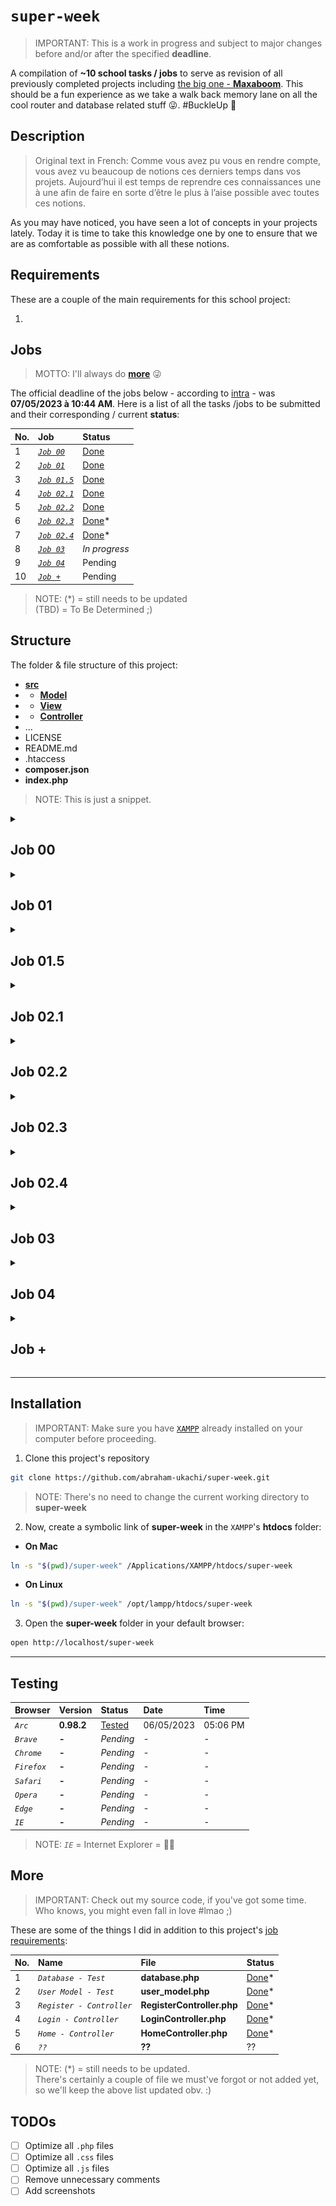 # `super-week`
> IMPORTANT: This is a work in progress and subject to major changes before and/or after the specified **deadline**.

A compilation of **~10 school tasks / jobs** to serve as revision of all previously completed projects including [the big one - **Maxaboom**](https://github.com/abraham-ukachi/boutique-en-ligne). This should be a fun experience as we take a walk back memory lane on all the cool router and database related stuff 😜. #BuckleUp 🚀


## Description
> Original text in French: Comme vous avez pu vous en rendre compte, vous avez vu beaucoup de notions ces derniers temps dans vos projets. Aujourd’hui il est temps de reprendre ces connaissances une à une afin de faire en sorte d’être le plus à l’aise possible avec
toutes ces notions.

As you may have noticed, you have seen a lot of concepts in your projects lately. Today it is time to take this knowledge one by one to ensure that we are as comfortable as possible with
all these notions.


## Requirements

These are a couple of the main requirements for this school project:

1. 


## Jobs
> MOTTO: I'll always do [**more**](#More) 😜

The official deadline of the jobs below - according to [intra](https://intra.laplateforme.io) - was **07/05/2023 à 10:44 AM**. Here is a list of all the tasks /jobs to be submitted and their corresponding / current **status**:

| No. | Job | Status |
|:----|:----|:-------|
| 1 | [*`Job 00`*](#Job-00) | [Done](./README.md) |
| 2 | [*`Job 01`*](#Job-01) | [Done](./index.php) |
| 3 | [*`Job 01.5`*](#Job-015) | [Done](./database.sql) |
| 4 | [*`Job 02.1`*](#Job-021) | [Done](./composer.json) |
| 5 | [*`Job 02.2`*](#Job-022) | [Done](./src/Controller/UserController.php) |
| 6 | [*`Job 02.3`*](#Job-023) | [Done](./src/Controller/AuthController.php)\* |
| 7 | [*`Job 02.4`*](#Job-024) | [Done](./src/Controller/AuthController.php)\* |
| 8 | [*`Job 03`*](#Job-03) | *_In progress_* |
| 9 | [*`Job 04`*](#Job-04) | Pending |
| 10 | [*`Job +`*](#Job-) | Pending |


> NOTE: (\*) = still needs to be updated \
>       (TBD) = To Be Determined ;)


## Structure

The folder & file structure of this project:

- [**src**](./src/)
- - [**Model**](./src/Model/)
- - [**View**](./src/View/)
- - [**Controller**](./src/Controller/)
- ...
- LICENSE
- README.md
- .htaccess
- **composer.json**
- **index.php**

> NOTE: This is just a snippet.



<details id=1>
<summary><h2>Job 00</h2></summary>

### Description of Job 00

First, as you are seasoned developers, you will initialize a new git project to track your project's change history.


### Requirements for Job 00

1. Add a ReadME to your project to explain to the world how your project is an exciting project where you will show off your full dev skills.

2. Make a commit taking into account your latest changes and push your project to [https://www.github.io/prenom-nom/super-week](https://www.github.io/abraham-ukachi/super-week).


### Tasks for Job 00

These are the following tasks of **Job 00** w/ their names and current status:

| No. | Name | Status |
|:----|:-----|:-------|
| 1 | *`README.md`* | [Done](./README.md)\* 
| 2 | *`Commit`* | [Done](#)


> NOTE: (\*) = still needs to be updated


### Random Screenshots for Job 00

| No. | GUI | CLI |
|:----|:----|:--------|
| 1 | N/A | ![Job 00 - ReadME of super-week](./.github/screenshots/job00_01.png) |

</details>



<details id=2>
<summary><h2>Job 01</h2></summary>

### Description of Job 01

Now that you've uploaded your changes, create a new **`feature/router`** branch and switch to it.
As you can imagine, you will install a router on your project to have clean URLs and start a project with a good base. Followed the documentation well, **taking the time to read** all the steps. As soon as the router is installed in your project, **make a commit**.

You can then import your router into an index.php ﬁle in the root of your project. Don't forget to use **composer's autoloader to retrieve the altorouter class**. 

Once that's in place, **make a commit**. Once your router is set up, do a few tests to make sure your router is working. When all your tests work, **commit again to save your progress**. Push your work to github and **pull request** from origin feature/router to main or master depending on your base branch name.

### Requirements for Job 01

Tests for router verification:

- **`/`**: displays a page in which there's a first-level title that says *"Welcome to the homepage"*.
- **`/users`**: displays a page with a top-level title that says *"Welcome to the Users list"*.
- **`/users/1`**: display a page with a first level title that says *"Welcome to the page of user 1"* where the __number__ changes depending on what is present in the URI.

### Tasks for Job 01

These are the following tasks of **Job 01** w/ their names and current status:

| No. | Name | Status |
|:----|:-----|:-------|
| 1 | *`feature/route - Branch`* | [Done](#Job-01)
| 2 | *`Composer & AutoLoader`* | [Done](./composer.json)
| 3 | *`AltoRouter - Installation`* | [Done](./composer.json)
| 4 | *`AltoRouter - Tests`* | [Done](./index.php)
| 5 | *`Commit & PR from 'feature/router' to 'main'`* | [Done](https://github.com/abraham-ukachi/super-week/pull/1)

> NOTE: (\*) = still needs to be updated

### Random Screenshots & Giphy Captures for Job 01

| No. | GUI | CLI |
|:----|:----|:--------|
| 1 | N/A | ![Job 01 - Composer - Giphy Capture](./.github/gifs/job01_composer.gif) |
| 2 | ![Job 01 GUI - Specific User Route](./.github/screenshots/job01_gui.png) | ![Job 01 CLI - Specific User Route](./.github/screenshots/job01_cli.png) 


</details>


<details id=3>
<summary><h2>Job 01.5</h2></summary>

### Description of Job 01.5

Now that we have a router, we can start setting up our database to prepare the rest:

● A **user** table:
    ○ *`id`*, int
    ○ *`email`*, varchar(255)
    ○ *`first_name`*, varchar (255)
    ○ *`last_name`*, varchar(255)
● A **book** table:
    ○ *`id`*, int
    ○ *`title`*, varchar(255)
    ○ *`content`*, text
    ○ *`id_user`*, int



### Requirements for Job 01.5

1. Once the database is created, you can start populating your database with fake data in phpmyadmin so you can play around with it a bit.


### Tasks for Job 01.5

These are the following tasks of **Job 01.5** w/ their names and current status:

| No. | Name | Status |
|:----|:-----|:-------|
| 1 | *`database.sql`* | [Done](./database.sql)
| 2 | *`Database.php`* | [Done](./src/Model/Helper/Database.php)\*

> NOTE: (\*) = still needs to be updated



### Random Screenshots for Job 01.5

| No. | GUI | CLI |
|:----|:----|:----|
| 1 | ![Job 01.5 - Database - Screenshot](./.github/screenshots/job01.5_db_gui.png) | ![Job 01.5 - Database - Giphy Capture](./.github/gifs/job01.5_db.gif) |


</details>



<details id=4>
<summary><h2>Job 02.1</h2></summary>

### Description of Job 02.1

Switch to your main or master branch and pull in your latest changes. Create a new **feature/project-design** branch and switch to it.

We have a database, we have a router, we are ready to develop our application. For this we will start to structure our folders with a **`src/`** folder at the root of our project. In this folder we will add 3 sub-folders: **`Model/`**, **`Controller/`**, **`View/`**.

The Model folder will contain all the classes that will make queries to the database. All classes in this folder will have the *“App\Model”* namespace.

The Controller folder will contain all the classes that will do the various checks and manipulations on the data sent to or retrieved from Models. All classes in this folder will have the namespace *“App\Controller”*.
The View folder will contain all the template files that display information to the user. There will be no classes a priori in this folder.

Remember to update your composer.json ﬁle to add the “App” namespace to your autoloader.
Make a commit and push your branch to the repo, make a pull request as before, and pull all changes to your main or master branch.

### Requirements for Job 02.1

1. Create & switch to a *`feature/project-design`* branch 
2. Create `Model/`, `Controller/` and `View/` folders in `src/`
3. Add corresponding MVC namespaces to **composer.json** and update it using `dumpautoload`
4. Create a pull request & checkout to *`main`* branch


### Tasks for Job 02.1

These are the following tasks of **Job 02.1** w/ their names and current status:

| No. | Name | Status |
|:----|:-----|:-------|
| 1 | *`feature/project-design - Branch`* | [Done](https://github.com/abraham-ukachi/super-week/tree/feature/project-design) |
| 2 | **`Model/`**, **`View/`**, **`Controller/`** in **`src/`** | [Done](./src) |
| 3 | *`Update namespaces in composer.json`* | [Done](./composer.json) | 

> NOTE: (\*) = still needs to be updated



### Random Screenshots for Job 02.1

| No. | GUI | CLI |
|:----|:----|:----|
| 1 | N/A | ![Job 02.1 - Tree - Screenshot](./.github/screenshots/job02.1_tree.png) |
| 2 | N/A | ![Job 02.1 - Composer - Screenshot](./.github/screenshots/job02.1_composer.png) |

> NOTE: (**N/A**) = not available ;)

</details>


<details id=5>
<summary><h2>Job 02.2</h2></summary>

### Description of Job 02.2

Switch to your main or master branch and pull in your latest changes. Create a new **feature/ﬁrst-route** branch and switch to it. Once this is done, we will create a route to retrieve all the users of our application.


### Requirements for Job 02.2

1. Map a new route **`/users`**
2. Instantiate a new *UserController*
3. Create and call the `list()` method of your *UserController*
4. In this method, instantiate a new *UserModel*
5. Launch a `findAll()` method which retrieves all the users present in the database and returns them in the form of an associative array to the controller
6. With your Controller, return your table by encoding it in JSON format
7. And in your index echo your return
8. Make a final commit and push your branch to the repo, make a pull request as before, and pull all changes to your main or master branch.

> NOTE: For each of the steps described above, make commits

### Tasks for Job 02.2

These are the following tasks of **Job 02.2** w/ their names and current status:

| No. | Name | Status |
|:----|:-----|:-------|
| 1 | *`feature/first-route - Branch`* | [Done](https://github.com/abraham-ukachi/super-week/tree/feature/first-route) |
| 2 | *`UserController.php`* | [Done](./src/Controller/UserController.php)\* |
| 3 | *`UserModel.php`* | [Done](./src/Model/UserModel.php)\* |
| 4 | *`index.php`* | [Done](./index.php) |
| 5 | *`Final Commit & PR of 'feature/first-route' to 'main'`* | [Done](https://github.com/abraham-ukachi/super-week/pull/4) |

> NOTE: (\*) = still needs to be updated



### Random Screenshots for Job 02.2

| No. | GUI | CLI |
|:----|:----|:----|
| 1 | ![Job 02.2 - GUI - Screenshot](./.github/screenshots/job02.2_gui.png) | ![Job 02.2 - CLI - Screenshot](./.github/screenshots/job02.2_cli.png) |
| 2 | N/A | N/A |


> NOTE: (**N/A**) = not available ;)

</details>



<details id=6>
<summary><h2>Job 02.3</h2></summary>

### Description of Job 02.3

Switch to your main or master branch and pull in your latest changes. Create a new **feature/register** branch and switch to it.

Why not register our users with a form?

### Requirements for Job 02.3

1. Route **`/register`** with the verb *‘GET’* to display a registration form. The ﬁle containing the HTML for this form must be in a **`src/View/register.php`** ﬁle.
2. Then do another route **`/register`** with the verb *'POST’* to process the form with a `register()` method in the **AuthController**. This method will need to instantiate a **UserModel** in order to check if the user does not already exist and also to insert the registered user into the database.
3. Make a final commit and push your branch to the repo, make a pull request as before, and pull all changes to your main or master branch.

> NOTE: At each validated step, make a commit.


### Tasks for Job 02.3
> ⬆️ UPDATE: A `feature/database` branch was created to add a **\`password\`** table to **`users`** table and generate fake data using `FakerPHP`.

These are the following tasks of **Job 02.3** w/ their names and current status:

| No. | Name | Status |
|:----|:-----|:-------|
| 1 | *`feature/register - Branch`* | [Done](https://github.com/abraham-ukachi/super-week/tree/feature/register) |
| 2 | *`Register - (GET) Route`* | [Done](./index.php) |
| 3 | *`Register - View`* | [Done](./src/View/register.php)\* |
| 4 | *`AuthController`* | [Done](./src/Controller/AuthController.php)\* |
| 5 | *`Register - (POST) Route`* | [Done](./index.php) |
| 6 | *`Final Commit & PR of 'feature/register' to 'main'`* | [Done](https://github.com/abraham-ukachi/super-week/pull/7) |

> NOTE: (\*) = still needs to be updated



### Random Screenshots & Giphy Captures for Job 02.3

| No. | GUI | CLI |
|:----|:----|:--------|
| 1 | N/A | ![Faker - CLI - Screenshot](./.github/screenshots/job02.3_faker_cli.png) |
| 2 | N/A | ![Faker - Books - CLI - Screenshot](./.github/screenshots/job02.3_faker_books_cli.png) |
| 3 | N/A | ![FINDBYEMAIL - User Model Test - CLI - Giphy Capture](./.github/gifs/job02.3_test_findByEmail.gif) |
| 4 | ![Register - Success - GUI - Screenshot](./.github/screenshots/job02.3_register_success_gui.png) | ![Register - CLI - Screenshot](./.github/screenshots/job02.3_register_cli.png) |
| 5 | N/A | N/A |


</details>




<details id=7>
<summary><h2>Job 02.4</h2></summary>

### Description of Job 02.4  

Switch to your main or master branch and pull in your latest changes. Create a new **feature/login** branch and switch to it.

Use the same principle for the connection with two **`/login`** routes, one with the verb *‘GET’* and one with the verb *‘POST’*.

Make a final commit and push your branch to the repo, make a pull request as before, and pull all changes to your main or master branch.

### Requirements for Job 02.4  

> NOTE: For each step, make commits.


### Tasks for Job 02.4  

These are the following tasks of **Job 02.4** w/ their names and current status:

| No. | Name | Status |
|:----|:-----|:-------|
| 1 | *`feature/login - Branch`* | [Done](https://github.com/abraham-ukachi/super-week/tree/feature/login) |
| 2 | *`Login - (GET) Route`* | [Done](./index.php) |
| 3 | *`Login - View`* | [Done](./src/View/login.php) |
| 4 | *`AuthController`* | [Done](./src/Controller/AuthController.php)\* |
| 5 | *`Login - (POST) Route`* | [Done](./index.php) |
| 6 | *`Final Commit & PR of 'feature/login' to 'main'`* | [Done](https://github.com/abraham-ukachi/super-week/pull/9) |


> NOTE: (\*) = still needs to be updated



### Random Screenshots for Job 02.4  

| No. | GUI | CLI |
|:----|:----|:----|
| 1 | ![Login - GUI - Screenshot](./.github/screenshots/job02.4_login_gui.png) | ![Login - CLI - Screenshot](./.github/screenshots/job02.4_login_cli.png) |
| 2 | ![Login - Success - GUI - Screenshot](./.github/screenshots/job02.4_login_success_gui.png) | ![Login - CLI - Screenshot](./.github/gifs/job02.4_login_cli.gif) |
| 3 | N/A | N/A |


</details>



<details id=8>
<summary><h2>Job 03</h2></summary>

### Description of Job 03  

For this part, we leave it up to you to branch as you go, as well as regular commits.

### Requirements for Job 03  

Now that your users can connect, you will be able to create the following set of routes:

- GET **`/users/[i:id]`**: Retrieves user information with the id specified in parameter and displays it in JSON format
- GET **`/books/write`**: Displays the add book form
- POST **`/books/write`**: Adds a new book to the database with the currently connected user as author
- GET **`/books`**: Retrieves information from all books and displays them in JSON format
- GET **`/books/[i:id]`**: Retrieves information from the book with the id specified as a parameter and displays it in JSON format
- GET **`/logout`**: Logs out the user

> NOTE: Remember to make pull requests regularly and maintain good work hygiene in your project.

### Tasks for Job 03  

These are the following tasks of **Job 03** w/ their names and current status:

| No. | Name | Status |
|:----|:-----|:-------|
| 1 | *`GET - User - Route`* | Pending
| 2 | *`GET - Write Book - Route`* | Pending
| 3 | *`POST - Write Book - Route`* | Pending
| 4 | *`GET - Books - Route`* | Pending
| 5 | *`GET - Book - Route`* | Pending
| 6 | *`GET - Logout - Route`* | *_In progress_*

> NOTE: (\*) = still needs to be updated



### Random Screenshots for Job 03  

| No. | GUI | CLI |
|:----|:----|:----|
| 1 | - | - |


</details>



<details id=9>
<summary><h2>Job 04</h2></summary>

### Description of Job 04  

We have a lot of routes that are returning JSON to us, it could be good to make sure to display things on our page, right?

Map a new route **`/`** with the verb ‘GET’. If this route already exists in your code, we'll override how it works.

### Requirements for Job 04  

Make this route display an html page with a structure in which you will have:

- a button to retrieve all the users returned by the **`/users`** route and display them on your page.
- a button to retrieve all the books returned by the **`/books`** route and display them on your page.
- An input and a button to retrieve a particular user with the route **`/users/[i:id]`** and display their information on your page.
- An input and a button to retrieve a particular book with the route **`/books/[i:id]`** and display its information on your page.

> NOTE: Apart from the basic structure of your page, all displays on your page must be done with the creation of HTML elements via JavaScript. So you have to use fetch and asynchronous functions to do these different functionalities.

### Tasks for Job 04  

These are the following tasks of **Job 04** w/ their names and current status:

| No. | Name | Status |
|:----|:-----|:-------|
| 1 | *``* | Pending
| 2 | *``* | Pending

> NOTE: (\*) = still needs to be updated


### Random Screenshots for Job 04  

| No. | GUI | CLI |
|:----|:----|:----|
| 1 | - | - |


</details>



<details id=10>
<summary><h2>Job +</h2></summary>

### Description of Job +  

You may have noticed that your project has a lot of repetitions in some places. Maybe you could factor your code to avoid this?

Use inheritance and abstract classes to factorize your code and make it more concise.

If you wish, you can also use interfaces to make sure you have a little more structure in your classes.

As for javascript, did you use modern javascript with the use of arrow functions, async and await keywords?

### Requirements for Job +  

-

### Tasks for Job +  

These are the following tasks of **Job +** w/ their names and current status:

| No. | Name | Status |
|:----|:-----|:-------|
| 1 | *``* | Pending
| 2 | *``* | Pending

> NOTE: (\*) = still needs to be updated


### Random Screenshots for Job +  

| No. | GUI | CLI |
|:----|:----|:----|
| 1 | - | - |


</details>



---


## Installation
> IMPORTANT: Make sure you have [`XAMPP`](https://www.apachefriends.org/) already installed on your computer before proceeding.

1. Clone this project's repository
```sh
git clone https://github.com/abraham-ukachi/super-week.git
```

> NOTE: There's no need to change the current working directory to **super-week**


2. Now, create a symbolic link of **super-week** in the `XAMPP`'s **htdocs** folder:

-   **On Mac**

```sh
ln -s "$(pwd)/super-week" /Applications/XAMPP/htdocs/super-week
```
-   **On Linux**

```sh
ln -s "$(pwd)/super-week" /opt/lampp/htdocs/super-week
```

3. Open the **super-week** folder in your default browser:

```sh
open http://localhost/super-week
```


---

## Testing

| Browser | Version | Status | Date | Time
|:--------|:--------|:-------|:-----|:-----
| *`Arc`* | **0.98.2** | [Tested](http://localhost/super-week) | 06/05/2023 | 05:06 PM
| *`Brave`* | **-** | *Pending* | - | -
| *`Chrome`* | **-** | *Pending* | - | -
| *`Firefox`* | **-** | *Pending* | - | - 
| *`Safari`* | **-** | *Pending* | - | -
| *`Opera`* | **-** | *Pending* | - | -
| *`Edge`* | **-** | *Pending* | - | -
| *`IE`* | **-** | *Pending* | - | -

> NOTE: *`IE`* = Internet Explorer = 👎🏽


## More 
> IMPORTANT: Check out my source code, if you've got some time. Who knows, you might even fall in love #lmao ;)

These are some of the things I did in addition to this project's [job requirements](#Requirements):

| No. | Name | File | Status |
|:----|:-----|:-----|:-------|
| 1 | *`Database - Test`* | **database.php** | [Done](./src/Model/Helper/test/database.php)\* |
| 2 | *`User Model - Test`* | **user_model.php** | [Done](./src/Model/test/user_model.php)\* |
| 3 | *`Register - Controller`* | **RegisterController.php** | [Done](./src/Controller/RegisterController)\* | 
| 4 | *`Login - Controller`* | **LoginController.php** | [Done](./src/Controller/LoginController)\* | 
| 5 | *`Home - Controller`* | **HomeController.php** | [Done](./src/Controller/HomeController)\* | 
| 6 | *`??`* | **??** | ?? | 


> NOTE: (\*) = still needs to be updated. <br>
> There's certainly a couple of file we must've forgot or not added yet, so we'll keep the above list updated obv. :)




## TODOs

- [ ] Optimize all `.php` files
- [ ] Optimize all `.css` files
- [ ] Optimize all `.js` files
- [ ] Remove unnecessary comments
- [ ] Add screenshots
